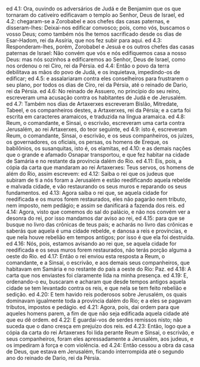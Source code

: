 ed 4.1: Ora, ouvindo os adversários de Judá e de Benjamim que os que tornaram do cativeiro edificavam o templo ao Senhor, Deus de Israel,
ed 4.2: chegaram-se a Zorobabel e aos chefes das casas paternas, e disseram-lhes: Deixai-nos edificar convosco; pois, como vós, buscamos o vosso Deus; como também nós lhe temos sacrificado desde os dias de Esar-Hadom, rei da Assíria, que nos fez subir para aqui.
ed 4.3: Responderam-lhes, porém, Zorobabel e Jesuá e os outros chefes das casas paternas de Israel: Não convém que vós e nós edifiquemos casa a nosso Deus: mas nós sozinhos a edificaremos ao Senhor, Deus de Israel, como nos ordenou o rei Ciro, rei da Pérsia.
ed 4.4: Então o povo da terra debilitava as mãos do povo de Judá, e os inquietava, impedindo-os de edificar;
ed 4.5: e assalariaram contra eles conselheiros para frustrarem o seu plano, por todos os dias de Ciro, rei da Pérsia, até o reinado de Dario, rei da Pérsia.
ed 4.6: No reinado de Assuero, no princípio do seu reino, escreveram uma acusação contra os habitantes de Judá e de Jerusalém.
ed 4.7: Também nos dias de Artaxerxes escreveram Bislão, Mitredate, Tabeel, e os companheiros destes, a Artaxerxes, rei da Pérsia; e a carta foi escrita em caracteres aramaicos, e traduzida na língua aramaica.
ed 4.8: Reum, o comandante, e Sinsai, o escrivão, escreveram uma carta contra Jerusalém, ao rei Artaxerxes, do teor seguinte,
ed 4.9: isto é, escreveram Reum, o comandante, Sinsai, o escrivão, e os seus companheiros, os juízes, os governadores, os oficiais, os persas, os homens de Ereque, os babilônios, os susanquitas, isto é, os elamitas,
ed 4.10: e as demais nações que o grande e afamado Osnapar transportou, e que fez habitar na cidade de Samária e no restante da província dalém do Rio.
ed 4.11: Eis, pois, a cópia da carta que mandaram ao rei Artaxerxes: Teus servos, os homens de além do Rio, assim escrevem:
ed 4.12: Saiba o rei que os judeus que subiram de ti a nós foram a Jerusalém e estão reedificando aquela rebelde e malvada cidade, e vão restaurando os seus muros e reparando os seus fundamentos.
ed 4.13: Agora saiba o rei que, se aquela cidade for reedificada e os muros forem restaurados, eles não pagarão nem tributo, nem imposto, nem pedágio; e assim se danificará a fazenda dos reis.
ed 4.14: Agora, visto que comemos do sal do palácio, e não nos convém ver a desonra do rei, por isso mandamos dar aviso ao rei,
ed 4.15: para que se busque no livro das crônicas de teus pais; e acharás no livro das crônicas e saberás que aquela é uma cidade rebelde, e danosa a reis e províncias, e que nela houve rebelião em tempos antigos; por isso é que ela foi destruída.
ed 4.16: Nós, pois, estamos avisando ao rei que, se aquela cidade for reedificada e os seus muros forem restaurados, não terás porção alguma a oeste do Rio.
ed 4.17: Então o rei enviou esta resposta a Reum, o comandante, e a Sinsai, o escrivão, e aos demais seus companheiros, que habitavam em Samária e no restante do país a oeste do Rio: Paz.
ed 4.18: A carta que nos enviastes foi claramente lida na minha presença.
ed 4.19: E, ordenando-o eu, buscaram e acharam que desde tempos antigos aquela cidade se tem levantado contra os reis, e que nela se tem feito rebelião e sedição.
ed 4.20: E tem havido reis poderosos sobre Jerusalém, os quais dominavam igualmente toda a província dalém do Rio; e a eles se pagavam tributos, impostos e pedágio.
ed 4.21: Agora, pois, dai ordem para que aqueles homens parem, a fim de que não seja edificada aquela cidade até que eu dê ordem.
ed 4.22: E guardai-vos de serdes remissos nisto; não suceda que o dano cresça em prejuízo dos reis.
ed 4.23: Então, logo que a cópia da carta do rei Artaxerxes foi lida perante Reum e Sinsai, o escrivão, e seus companheiros, foram eles apressadamente a Jerusalém, aos judeus, e os impediram à força e com violência.
ed 4.24: Então cessou a obra da casa de Deus, que estava em Jerusalém, ficando interrompida até o segundo ano do reinado de Dario, rei da Pérsia.
